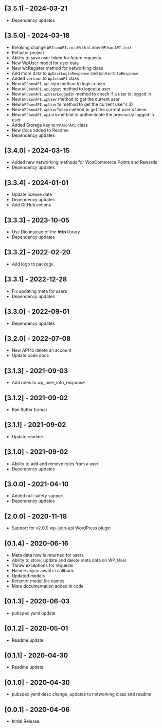 ## [3.5.1] - 2024-03-21

* Dependency updates

## [3.5.0] - 2024-03-18

* Breaking change `WPJsonAPI.initWith` is now `WPJsonAPI.init`
* Refactor project
* Ability to save user token for future requests
* New WpUser model for user data
* New wcRegister method for networking class
* Add more data to `WpUserLoginResponse` and `WpUserInfoResponse`
* Added `version` to `WpJsonAPI` class
* New `WPJsonAPI.wpLogin` method to login a user
* New `WPJsonAPI.wpLogout` method to logout a user
* New `WPJsonAPI.wpUserLoggedIn` method to check if a user is logged in
* New `WPJsonAPI.wpUser` method to get the current user
* New `WPJsonAPI.wpUserId` method to get the current user's ID
* New `WPJsonAPI.wpUserToken` method to get the current user's token
* New `WPJsonAPI.wpAuth` method to authenticate the previously logged in user 
* Added Storage key to `WPJsonAPI` class
* New docs added to Readme
* Dependency updates

## [3.4.0] - 2024-03-15

* Added new networking methods for WooCommerce Points and Rewards
* Dependency updates

## [3.3.4] - 2024-01-01

* Update license date
* Dependency updates
* Add GitHub actions

## [3.3.3] - 2023-10-05

* Use Dio instead of the **http** library
* Dependency updates

## [3.3.2] - 2022-02-20

* Add logo to package.

## [3.3.1] - 2022-12-28

* Fix updating meta for users
* Dependency updates

## [3.3.0] - 2022-09-01

* Dependency updates

## [3.2.0] - 2022-07-08

* New API to delete an account
* Update code docs

## [3.1.3] - 2021-09-03

* Add roles to wp_user_info_response

## [3.1.2] - 2021-09-02

* Ran flutter format

## [3.1.1] - 2021-09-02

* Update readme

## [3.1.0] - 2021-09-02

* Ability to add and remove roles from a user
* Dependency updates

## [3.0.0] - 2021-04-10

* Added null safety support
* Dependency updates

## [2.0.0] - 2020-11-18

* Support for v2.0.0 wp-json-api WordPress plugin

## [0.1.4] - 2020-06-16

* Meta data now is returned for users
* Ability to store, update and delete meta data on WP_User
* Throw exceptions for requests
* Handle async await in callback
* Updated models
* Refactor model file names
* More documentation added in code

## [0.1.3] - 2020-06-03

* pubspec.yaml update

## [0.1.2] - 2020-05-01

* Readme update

## [0.1.1] - 2020-04-30

* Readme update

## [0.1.0] - 2020-04-30

* pubspec.yaml desc change, updates to networking class and readme

## [0.0.1] - 2020-04-06

* Initial Release